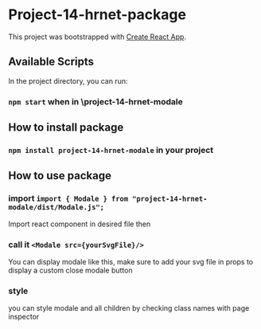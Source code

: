 # Project-14-hrnet-package

This project was bootstrapped with [Create React App](https://github.com/facebook/create-react-app).

## Available Scripts

In the project directory, you can run:

### `npm start` when in \project-14-hrnet-modale

## How to install package

### `npm install project-14-hrnet-modale` in your project

## How to use package

### import `import { Modale } from "project-14-hrnet-modale/dist/Modale.js";`

Import react component in desired file then

### call it `<Modale src={yourSvgFile}/>`

You can display modale like this, make sure to add your svg file in props to display a custom close modale button

### style

you can style modale and all children by checking class names with page inspector